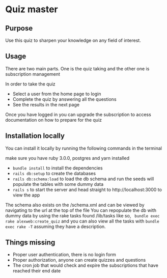 # Quiz master

## Purpose
Use this quiz to sharpen your knowledge on any field of interest.

## Usage
There are two main parts. One is the quiz taking and the other one is subscription management

In order to take the quiz
* Select a user from the home page to login
* Complete the quiz by answering all the questions
* See the results in the next page

Once you have logged in you can upgrade the subscription to access documentation on how to prepare for the 
quiz

## Installation locally 
You can install it locally by running the following commands in the terminal

make sure you have ruby 3.0.0, postgres and yarn installed

* `bundle install` to install the dependencies
* `rails db:setup` to create the databases
* `rails db:schema:load` to load the db schema and run the seeds will populate the tables with some dummy data
* `rails s` to start the server and head straight to http://localhost:3000 to view the app

The schema also exists on the /schema.xml and can be viewed by navigating to the url at the top of the file
You can repopulate the db with dummy data by using the rake tasks found /lib/tasks like so, 
` bundle exec rake alexweb:create_quiz` and you can also view all the tasks with `bundle exec rake -T` assuming they have a 
description.

## Things missing 
* Proper user authentication, there is no login form
* Proper authorization, anyone can create quizzes and questions
* The cron job that would check and expire the subscriptions that have reached their end date



